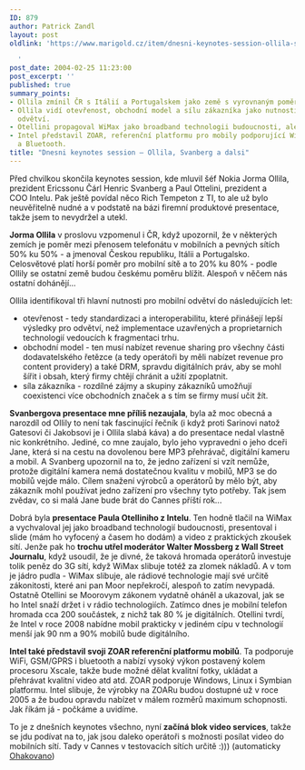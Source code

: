 ```yaml
---
ID: 879
author: Patrick Zandl
layout: post
oldlink: 'https://www.marigold.cz/item/dnesni-keynotes-session-ollila-svanberg-a-dalsi

  '
post_date: 2004-02-25 11:23:00
post_excerpt: ''
published: true
summary_points:
- Ollila zmínil ČR s Itálií a Portugalskem jako země s vyrovnaným poměrem volání.
- Ollila vidí otevřenost, obchodní model a sílu zákazníka jako nutnosti pro mobilní
  odvětví.
- Otellini propagoval WiMax jako broadband technologii budoucnosti, ale byl kritizován.
- Intel představil ZOAR, referenční platformu pro mobily podporující WiFi, GSM/GPRS
  a Bluetooth.
title: "Dnesni keynotes session – Ollila, Svanberg a dalsi"
---
```


<p>
Před chvilkou skončila keynotes session, kde mluvil šéf Nokia Jorma Ollila, prezident Ericssonu Čárl Henric Svanberg a Paul Ottelini, prezident a COO&#160;Intelu. Pak ještě povídal něco Rich Tempeton z TI, to ale už bylo neuvěřitelně nudné a v podstatě na bázi firemní produktové presentace, takže jsem to nevydržel a utekl. </p>

<p>
<STRONG>Jorma Ollila</STRONG> v proslovu vzpomenul i ČR, když upozornil, že v některých zemích je poměr mezi přenosem telefonátu v mobilních a pevných sítích 50% ku 50% - a jmenoval Českou republiku, Itálii a Portugalsko. Celosvětové platí horší poměr pro mobilní sítě a to 20% ku 80% - podle Ollily se ostatní země budou českému poměru blížit. Alespoň v něčem nás ostatní dohánějí...</p>

<p>
Ollila identifikoval tři hlavní nutnosti pro mobilní odvětví do následujících let:</p>

<UL>
<LI>otevřenost - tedy standardizaci a interoperabilitu, které přinášejí lepší výsledky pro odvětví, než implementace uzavřených a proprietarnich technologií vedoucích k fragmentaci trhu.</LI>
<LI>obchodní model - ten musí nabízet revenue sharing pro všechny části dodavatelského řetězce (a tedy operátoři by měli nabízet revenue pro content providery) a také DRM, spravdu digitálních práv, aby se mohl šířit i obsah, který firmy chtějí chránit a užití zpoplatnit.</LI>
<LI>síla zákazníka - rozdílné zájmy a skupiny zákazníků umožňují coexistenci více obchodních značek a s tím se firmy musí učit žít. </LI></UL>
<p>
<STRONG>Svanbergova presentace mne příliš nezaujala</STRONG>, byla až moc obecná a narozdíl od Ollily to není tak fascinující řečník (i když proti Sarinovi natož Gatesovi či Jakobsovi je i Ollila slabá káva) a do presentace nedal vlastně nic konkrétního. Jediné, co mne zaujalo, bylo jeho vypravedni o jeho dceři Jane, která si na cestu na dovolenou bere MP3 přehrávač, digitální kameru a mobil. A Svanberg upozornil na to, že jedno zařízení si vzít nemůže, protože digitální kamera nemá dostatečnou kvalitu v mobilů, MP3 se do mobilů vejde málo. Cílem snažení výrobců a operátorů by mělo být, aby zákazník mohl používat jedno zařízení pro všechny tyto potřeby. Tak jsem zvědav, co si malá Jane bude brát do Cannes příští rok...</p>

<p>
Dobrá byla <STRONG>presentace Paula Otelliniho z Intelu</STRONG>. Ten hodně tlačil na WiMax a vychvaloval jej jako broadband technologií budoucnosti, presentoval i slide (mám ho vyfocený a časem ho dodám)&#160;a video z praktických zkoušek sítí. Jenže pak ho <STRONG>trochu utřel moderátor Walter Mossberg z Wall Street Journalu</STRONG>, když usoudil, že je divné, že taková hromada operátorů investuje tolik peněz do 3G sítí, když WiMax slibuje totéž za zlomek nákladů. A v tom je jádro pudla - WiMax slibuje, ale rádiové technologie mají své určitě zákonitosti, které ani pan Moor nepřekročí, alespoň to zatím nevypadá. Ostatně Otellini se Moorovym zákonem vydatně oháněl a ukazoval, jak se ho Intel snaží držet i v rádio technologiích. Zatímco dnes je mobilní telefon hromada cca 200 součástek, z nichž tak 80 % je digitálních. Otellini tvrdí, že Intel v roce 2008 nabídne mobil prakticky v jediném cípu v technologií menší jak 90 nm&#160;a 90% mobilů bude digitálního. </p>

<p>
<STRONG>Intel také představil svoji ZOAR referenční platformu mobilů</STRONG>. Ta podporuje WiFi, GSM/GPRS i bluetooth a nabízí vysoký výkon postavený kolem procesoru Xscale, takže bude možné dělat kvalitní fotky, ukládat a přehrávat kvalitní video atd atd. ZOAR podporuje Windows, Linux&#160;i Symbian platformu.&#160;Intel slibuje, že výrobky na ZOARu budou dostupné už v roce 2005 a že budou opravdu nabízet v málem rozměrů maximum schopnosti. Jak říkám já - počkáme a uvidíme.</p>

<p>
To je z dnešních keynotes všechno, nyní <STRONG>začíná blok video services</STRONG>, takže se jdu podívat na to, jak jsou daleko operátoři s možnosti posílat video do mobilních sítí. Tady v Cannes v testovacích sítích určitě :))) (automaticky <A href="http://nlp.fi.muni.cz/cz_accent/index.php" target=_blank>Ohakovano</A>)</p>